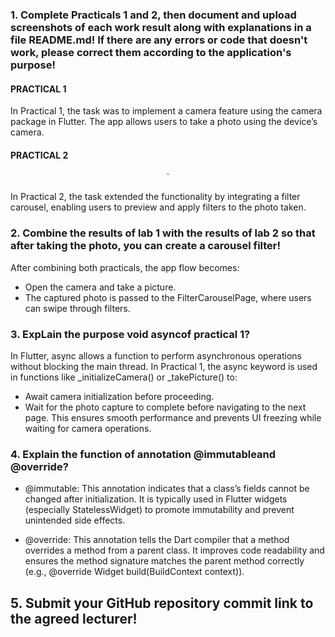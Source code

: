 ### 1. Complete Practicals 1 and 2, then document and upload screenshots of each work result along with explanations in a file README.md! If there are any errors or code that doesn't work, please correct them according to the application's purpose!
#### PRACTICAL 1 
<p align="center">
  
</p>

In Practical 1, the task was to implement a camera feature using the camera package in Flutter. The app allows users to take a photo using the device’s camera.

#### PRACTICAL 2 
<p align="center">
 `
</p>

In Practical 2, the task extended the functionality by integrating a filter carousel, enabling users to preview and apply filters to the photo taken.

### 2. Combine the results of lab 1 with the results of lab 2 so that after taking the photo, you can create a carousel filter!
<p align="center">
  
</p>

After combining both practicals, the app flow becomes:
* Open the camera and take a picture.
* The captured photo is passed to the FilterCarouselPage, where users can swipe through filters.

### 3. ExpLain the purpose void asyncof practical 1?
In Flutter, async allows a function to perform asynchronous operations without blocking the main thread.
In Practical 1, the async keyword is used in functions like _initializeCamera() or _takePicture() to:

* Await camera initialization before proceeding.
* Wait for the photo capture to complete before navigating to the next page.
This ensures smooth performance and prevents UI freezing while waiting for camera operations.

### 4. Explain the function of annotation @immutableand @override?
* @immutable:
This annotation indicates that a class’s fields cannot be changed after initialization.
It is typically used in Flutter widgets (especially StatelessWidget) to promote immutability and prevent unintended side effects.

* @override:
This annotation tells the Dart compiler that a method overrides a method from a parent class.
It improves code readability and ensures the method signature matches the parent method correctly (e.g., @override Widget build(BuildContext context)).

## 5. Submit your GitHub repository commit link to the agreed lecturer!